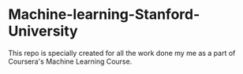 # Machine-learning-Stanford-University
This repo is specially created for all the work done my me as a part of Coursera's Machine Learning Course.
